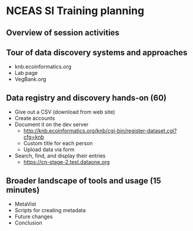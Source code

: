 # NCEAS SI Training planning

## Overview of session activities

## Tour of data discovery systems and approaches
- knb.ecoinformatics.org
- Lab page
- VegBank.org

## Data registry and discovery hands-on (60)

- Give out a CSV (download from web site)
- Create accounts
- Document it on the dev server
    - http://knb.ecoinformatics.org/knb/cgi-bin/register-dataset.cgi?cfg=knb
	- Custom title for each person
	- Upload data via form
- Search, find, and display their entries
	- https://cn-stage-2.test.dataone.org


## Broader landscape of tools and usage (15 minutes)
- MetaVist
- Scripts for creating metadata
- Future changes
- Conclusion

